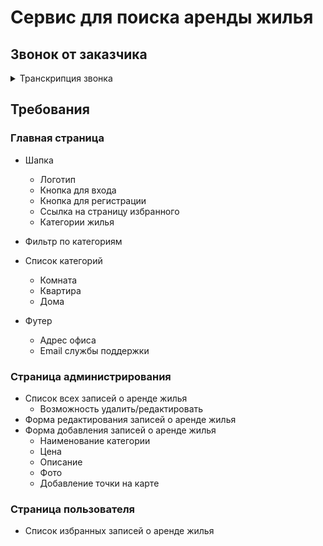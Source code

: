 # Сервис для поиска аренды жилья

## Звонок от заказчика
<details>
<summary>Транскрипция звонка</summary>
<p>
Привет, с вами Анатолий! У меня есть офис по аренде жилья и для увеличения поиска клиентов нужно создать отличный сайт. Мне сказали, что вы отличные специалисты и вам не составит труда создать 
для нас сервис по поиску жилья.

Идея в том, что пользователь сразу может увидеть все доступные варианты жилья и где они находятся на карте.

Ну как вам идея? Вместе мы сможем облегчить поиск жилья! Пока!
</p>
</details>

## Требования

### Главная страница

* Шапка
  * Логотип
  * Кнопка для входа
  * Кнопка для регистрации
  * Ссылка на страницу избранного
  * Категории жилья
* Фильтр по категориям
* Список категорий
  * Комната
  * Квартира
  * Дома

* Футер
  * Адрес офиса
  * Email службы поддержки

### Страница администрирования

* Список всех записей о аренде жилья
  * Возможность удалить/редактировать
* Форма редактирования записей о аренде жилья
* Форма добавления записей о аренде жилья
  * Наименование категории
  * Цена
  * Описание
  * Фото
  * Добавление точки на карте

### Страница пользователя

* Список избранных записей о аренде жилья
